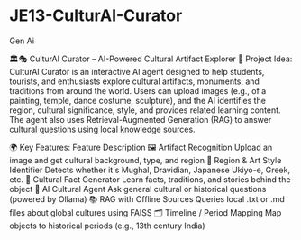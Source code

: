 # JE13-CulturAI-Curator
Gen Ai

🏛️🎭 CulturAI Curator – AI-Powered Cultural Artifact Explorer
🧠 Project Idea:
CulturAI Curator is an interactive AI agent designed to help students, tourists, and enthusiasts explore cultural artifacts, monuments, and traditions from around the world. Users can upload images (e.g., of a painting, temple, dance costume, sculpture), and the AI identifies the region, cultural significance, style, and provides related learning content. The agent also uses Retrieval-Augmented Generation (RAG) to answer cultural questions using local knowledge sources.

🌍 Key Features:
Feature	Description
🖼️ Artifact Recognition	Upload an image and get cultural background, type, and region
🔎 Region & Art Style Identifier	Detects whether it's Mughal, Dravidian, Japanese Ukiyo-e, Greek, etc.
📖 Cultural Fact Generator	Learn facts, traditions, and stories behind the object
🧠 AI Cultural Agent	Ask general cultural or historical questions (powered by Ollama)
📚 RAG with Offline Sources	Queries local .txt or .md files about global cultures using FAISS
🗂️ Timeline / Period Mapping	Map objects to historical periods (e.g., 13th century India)
